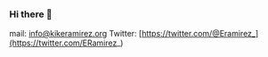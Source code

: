 ### Hi there 👋

mail: info@kikeramirez.org
Twitter: [https://twitter.com/@Eramirez_](https://twitter.com/ERamirez_)

